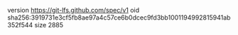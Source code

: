 version https://git-lfs.github.com/spec/v1
oid sha256:3919731e3cf5fb8ae97a4c57ce6b0dcec9fd3bb1001194992815941ab352f544
size 2885
